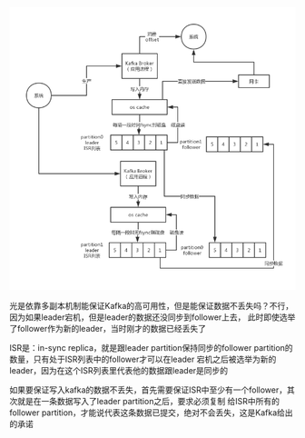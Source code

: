 
![](015_2、kafka高吞吐低延迟（零拷贝）%20(4).png)

光是依靠多副本机制能保证Kafka的高可用性，但是能保证数据不丢失吗？不行，因为如果leader宕机，但是leader的数据还没同步到follower上去，
此时即使选举了follower作为新的leader，当时刚才的数据已经丢失了

ISR是：in-sync replica，就是跟leader partition保持同步的follower partition的数量，只有处于ISR列表中的follower才可以在leader
宕机之后被选举为新的leader，因为在这个ISR列表里代表他的数据跟leader是同步的

如果要保证写入kafka的数据不丢失，首先需要保证ISR中至少有一个follower，其次就是在一条数据写入了leader partition之后，要求必须复制
给ISR中所有的follower partition，才能说代表这条数据已提交，绝对不会丢失，这是Kafka给出的承诺



